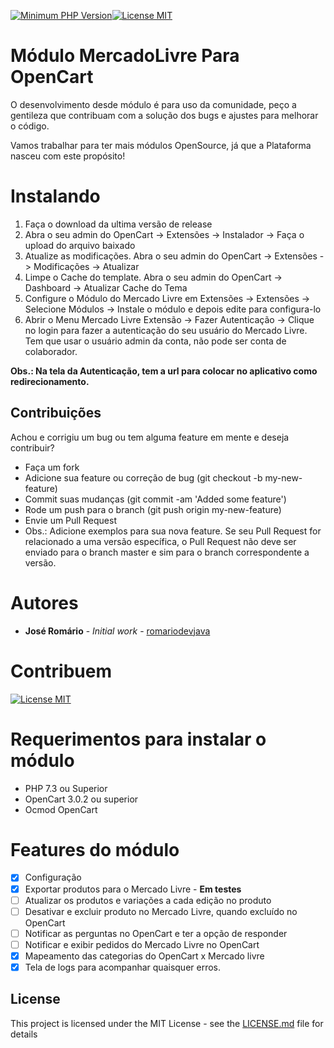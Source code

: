[![Minimum PHP Version](https://img.shields.io/badge/php-%3E%3D%207.3.0-blue.svg?style=flat-square)](https://php.net/)[![License MIT](https://img.shields.io/github/license/romariodevjava/opencart-module-mercadolivre?style=flat-square)](LICENSE.md)


# Módulo MercadoLivre Para OpenCart

O desenvolvimento desde módulo é para uso da comunidade, peço a gentileza que contribuam com a solução dos bugs e ajustes para melhorar o código. 

Vamos trabalhar para ter mais módulos OpenSource, já que a Plataforma nasceu com este propósito!

# Instalando
1. Faça o download da ultima versão de release
2. Abra o seu admin do OpenCart -> Extensões -> Instalador -> Faça o upload do arquivo baixado
3. Atualize as modificações. Abra o seu admin do OpenCart -> Extensões -> Modificações -> Atualizar
4. Limpe o Cache do template. Abra o seu admin do OpenCart -> Dashboard -> Atualizar Cache do Tema
5. Configure o Módulo do Mercado Livre em Extensões -> Extensões -> Selecione Módulos -> Instale o módulo e depois edite para configura-lo
6. Abrir o Menu Mercado Livre Extensão -> Fazer Autenticação -> Clique no login para fazer a autenticação do seu usuário do Mercado Livre. Tem que usar o usuário admin da conta, não pode ser conta de colaborador.

**Obs.: Na tela da Autenticação, tem a url para colocar no aplicativo como redirecionamento.**

Contribuições
-------------

Achou e corrigiu um bug ou tem alguma feature em mente e deseja contribuir?

* Faça um fork
* Adicione sua feature ou correção de bug (git checkout -b my-new-feature)
* Commit suas mudanças (git commit -am 'Added some feature')
* Rode um push para o branch (git push origin my-new-feature)
* Envie um Pull Request
* Obs.: Adicione exemplos para sua nova feature. Se seu Pull Request for relacionado a uma versão específica, o Pull Request não deve ser enviado para o branch master e sim para o branch correspondente a versão.

# Autores

* **José Romário** - *Initial work* - [romariodevjava](https://github.com/romariodevjava)

# Contribuem
[![License MIT](https://stc.pagseguro.uol.com.br/public/img/botoes/doacoes/209x48-doar-assina.gif)](https://pagseguro.uol.com.br/checkout/v2/donation.html?receiverEmail=romario2009142009@hotmail.com&currency=BRL)

# Requerimentos para instalar o módulo
* PHP 7.3 ou Superior
* OpenCart 3.0.2 ou superior
* Ocmod OpenCart


# Features do módulo
- [X] Configuração
- [X] Exportar produtos para o Mercado Livre - **Em testes**
- [ ] Atualizar os produtos e variações a cada edição no produto
- [ ] Desativar e excluir produto no Mercado Livre, quando excluído no OpenCart
- [ ] Notificar as perguntas no OpenCart e ter a opção de responder
- [ ] Notificar e exibir pedidos do Mercado Livre no OpenCart
- [X] Mapeamento das categorias do OpenCart x Mercado livre
- [X] Tela de logs para acompanhar quaisquer erros.

## License

This project is licensed under the MIT License - see the [LICENSE.md](LICENSE.md) file for details

